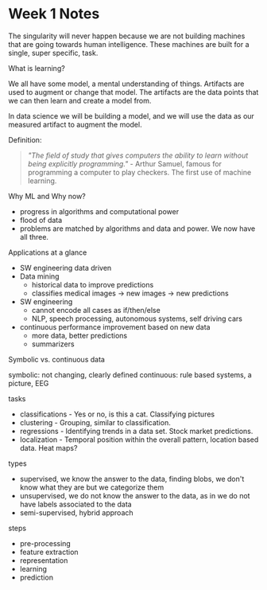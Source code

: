 # Week 1 Notes

The singularity will never happen because we are not building machines that are going towards human intelligence. These machines are built for a single, super specific, task.

What is learning?

We all have some model, a mental understanding of things. Artifacts are used to augment or change that model. The artifacts are the data points that we can then learn and create a model from.

In data science we will be building a model, and we will use the data as our measured artifact to augment the model.

Definition:

> _"The field of study that gives computers the ability to learn without being explicitly programming."_ - Arthur Samuel, famous for programming a computer to play checkers. The first use of machine learning.

Why ML and Why now?

* progress in algorithms and computational power
* flood of data
* problems are matched by algorithms and data and power. We now have all three.

Applications at a glance

* SW engineering data driven
* Data mining
	* historical data to improve predictions
	* classifies medical images -> new images -> new predictions
* SW engineering
	* cannot encode all cases as if/then/else
	* NLP, speech processing, autonomous systems, self driving cars
* continuous performance improvement based on new data
	* more data, better predictions
	* summarizers

Symbolic vs. continuous data

symbolic: not changing, clearly defined
continuous: rule based systems, a picture, EEG

tasks

* classifications - Yes or no, is this a cat. Classifying pictures
* clustering - Grouping, similar to classification.
* regressions - Identifying trends in a data set. Stock market predictions.
* localization - Temporal position within the overall pattern, location based data. Heat maps?

types

* supervised, we know the answer to the data, finding blobs, we don't know what they are but we categorize them
* unsupervised, we do not know the answer to the data, as in we do not have labels associated to the data
* semi-supervised, hybrid approach

steps

* pre-processing
* feature extraction
* representation
* learning
* prediction
